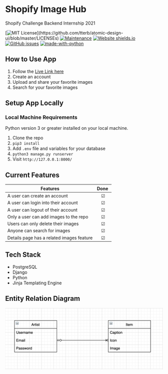 # Shopify Image Hub
Shopify Challenge Backend Internship 2021
<br/>

[![MIT License](https://img.shields.io/apm/l/atomic-design-ui.svg?)](https://github.com/tterb/atomic-design-ui/blob/master/LICENSEs)
[![Maintenance](https://img.shields.io/badge/Maintained%3F-yes-green.svg)](https://github.com/jayceazua/shopify_image_hub/commits/main)
[![Website shields.io](https://img.shields.io/website-up-down-green-red/http/shields.io.svg)](https://shopify-image-hub-2021.herokuapp.com/)
[![GitHub issues](https://img.shields.io/github/issues/Naereen/StrapDown.js.svg)](https://github.com/jayceazua/shopify_image_hub/issues)
[![made-with-python](https://img.shields.io/badge/Made%20with-Python-1f425f.svg)](https://www.python.org/)



## How to Use App
1. Follow the [Live Link here](https://shopify-image-hub-2021.herokuapp.com/)
2. Create an account
3. Upload and share your favorite images
4. Search for your favorite images

## Setup App Locally
### Local Machine Requirements
Python version 3 or greater installed on your local machine. 
1. Clone the repo 
2. `pip3 install`
3. Add `.env` file and variables for your database
4. `python3 manage.py runserver`
5. Visit `http://127.0.0.1:8000/`

## Current Features

| Features                                   | Done ️   |
| ------------------------------------------ | :------:  |
| A user can create an account               |     ☑     |
| A user can login into their account        |     ☑     |
| A user can logout of their account         |     ☑     |
| Only a user can add images to the repo     |     ☑     |
| Users can only delete their images         |     ☑     |
| Anyone can search for images               |     ☑     |
| Details page has a related images feature  |     ☑     |


## Tech Stack
- PostgreSQL
- Django
- Python
- Jinja Templating Engine

## Entity Relation Diagram
![Entity Relation Diagram](erd.png)

